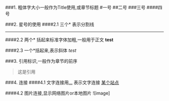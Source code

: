 ###1. 粗体字大小一般作为Title使用,或章节标题
#一号
##二号
###三号
####四号

###2. 星号的使用
####2.1 三个* 表示分割线
***

####2.2 两个* 括起来标准字体加粗,一般用于正文
**test**

####2.3 一个*括起来,表示斜体
*test*

###3. 引用标识,一般作为章节的前序
>这是引用

###4. 连接
####4.1 文字连接用[...](http:...) 表示文字连接
[某个站点](http://www.51job.com)

####4.2 图片连接,显示网络图片or本地图片
![image]


